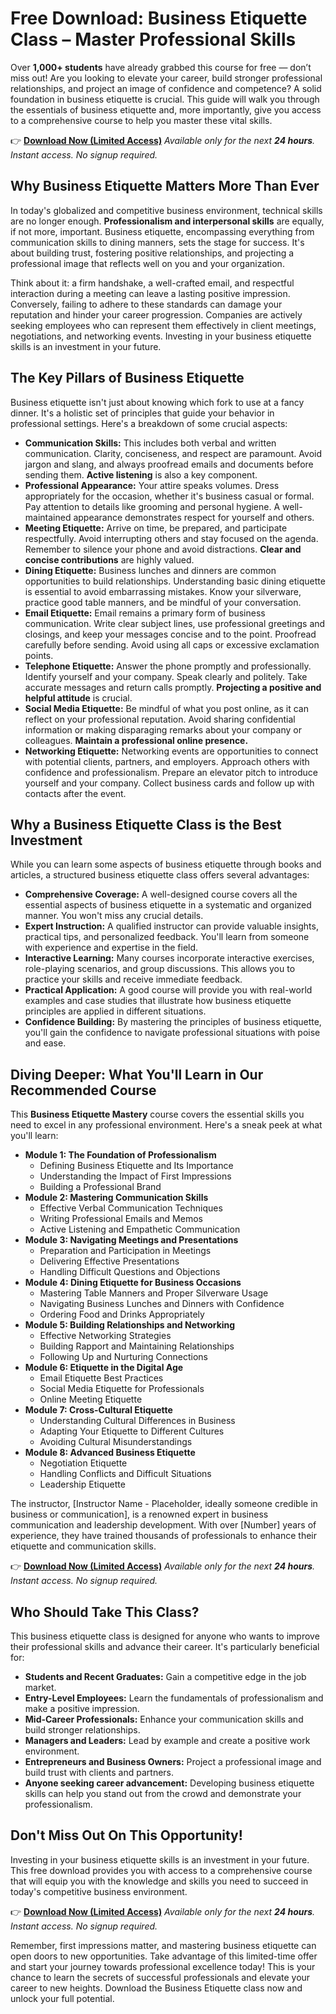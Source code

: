 # Free Download: Business Etiquette Class – Master Professional Skills

Over **1,000+ students** have already grabbed this course for free — don’t miss out! Are you looking to elevate your career, build stronger professional relationships, and project an image of confidence and competence? A solid foundation in business etiquette is crucial. This guide will walk you through the essentials of business etiquette and, more importantly, give you access to a comprehensive course to help you master these vital skills.

👉 **[Download Now (Limited Access)](https://udemywork.com/business-etiquette-class)**
_Available only for the next **24 hours**. Instant access. No signup required._

## Why Business Etiquette Matters More Than Ever

In today's globalized and competitive business environment, technical skills are no longer enough.  **Professionalism and interpersonal skills** are equally, if not more, important. Business etiquette, encompassing everything from communication skills to dining manners, sets the stage for success. It's about building trust, fostering positive relationships, and projecting a professional image that reflects well on you and your organization.

Think about it: a firm handshake, a well-crafted email, and respectful interaction during a meeting can leave a lasting positive impression. Conversely, failing to adhere to these standards can damage your reputation and hinder your career progression. Companies are actively seeking employees who can represent them effectively in client meetings, negotiations, and networking events.  Investing in your business etiquette skills is an investment in your future.

## The Key Pillars of Business Etiquette

Business etiquette isn't just about knowing which fork to use at a fancy dinner. It's a holistic set of principles that guide your behavior in professional settings. Here's a breakdown of some crucial aspects:

*   **Communication Skills:**  This includes both verbal and written communication.  Clarity, conciseness, and respect are paramount. Avoid jargon and slang, and always proofread emails and documents before sending them.  **Active listening** is also a key component.
*   **Professional Appearance:**  Your attire speaks volumes.  Dress appropriately for the occasion, whether it's business casual or formal.  Pay attention to details like grooming and personal hygiene.  A well-maintained appearance demonstrates respect for yourself and others.
*   **Meeting Etiquette:**  Arrive on time, be prepared, and participate respectfully.  Avoid interrupting others and stay focused on the agenda.  Remember to silence your phone and avoid distractions.  **Clear and concise contributions** are highly valued.
*   **Dining Etiquette:**  Business lunches and dinners are common opportunities to build relationships. Understanding basic dining etiquette is essential to avoid embarrassing mistakes. Know your silverware, practice good table manners, and be mindful of your conversation.
*   **Email Etiquette:**  Email remains a primary form of business communication. Write clear subject lines, use professional greetings and closings, and keep your messages concise and to the point. Proofread carefully before sending. Avoid using all caps or excessive exclamation points.
*   **Telephone Etiquette:**  Answer the phone promptly and professionally. Identify yourself and your company. Speak clearly and politely. Take accurate messages and return calls promptly.  **Projecting a positive and helpful attitude** is crucial.
*   **Social Media Etiquette:**  Be mindful of what you post online, as it can reflect on your professional reputation. Avoid sharing confidential information or making disparaging remarks about your company or colleagues. **Maintain a professional online presence.**
*   **Networking Etiquette:**  Networking events are opportunities to connect with potential clients, partners, and employers. Approach others with confidence and professionalism. Prepare an elevator pitch to introduce yourself and your company. Collect business cards and follow up with contacts after the event.

## Why a Business Etiquette Class is the Best Investment

While you can learn some aspects of business etiquette through books and articles, a structured business etiquette class offers several advantages:

*   **Comprehensive Coverage:** A well-designed course covers all the essential aspects of business etiquette in a systematic and organized manner. You won't miss any crucial details.
*   **Expert Instruction:**  A qualified instructor can provide valuable insights, practical tips, and personalized feedback. You'll learn from someone with experience and expertise in the field.
*   **Interactive Learning:**  Many courses incorporate interactive exercises, role-playing scenarios, and group discussions. This allows you to practice your skills and receive immediate feedback.
*   **Practical Application:**  A good course will provide you with real-world examples and case studies that illustrate how business etiquette principles are applied in different situations.
*   **Confidence Building:**  By mastering the principles of business etiquette, you'll gain the confidence to navigate professional situations with poise and ease.

## Diving Deeper: What You'll Learn in Our Recommended Course

This **Business Etiquette Mastery** course covers the essential skills you need to excel in any professional environment. Here's a sneak peek at what you'll learn:

*   **Module 1: The Foundation of Professionalism**
    *   Defining Business Etiquette and Its Importance
    *   Understanding the Impact of First Impressions
    *   Building a Professional Brand
*   **Module 2: Mastering Communication Skills**
    *   Effective Verbal Communication Techniques
    *   Writing Professional Emails and Memos
    *   Active Listening and Empathetic Communication
*   **Module 3: Navigating Meetings and Presentations**
    *   Preparation and Participation in Meetings
    *   Delivering Effective Presentations
    *   Handling Difficult Questions and Objections
*   **Module 4: Dining Etiquette for Business Occasions**
    *   Mastering Table Manners and Proper Silverware Usage
    *   Navigating Business Lunches and Dinners with Confidence
    *   Ordering Food and Drinks Appropriately
*   **Module 5: Building Relationships and Networking**
    *   Effective Networking Strategies
    *   Building Rapport and Maintaining Relationships
    *   Following Up and Nurturing Connections
*   **Module 6: Etiquette in the Digital Age**
    *   Email Etiquette Best Practices
    *   Social Media Etiquette for Professionals
    *   Online Meeting Etiquette
*   **Module 7: Cross-Cultural Etiquette**
    *   Understanding Cultural Differences in Business
    *   Adapting Your Etiquette to Different Cultures
    *   Avoiding Cultural Misunderstandings
*   **Module 8: Advanced Business Etiquette**
    *   Negotiation Etiquette
    *   Handling Conflicts and Difficult Situations
    *   Leadership Etiquette

The instructor, [Instructor Name - Placeholder, ideally someone credible in business or communication], is a renowned expert in business communication and leadership development. With over [Number] years of experience, they have trained thousands of professionals to enhance their etiquette and communication skills.

👉 **[Download Now (Limited Access)](https://udemywork.com/business-etiquette-class)**
_Available only for the next **24 hours**. Instant access. No signup required._

## Who Should Take This Class?

This business etiquette class is designed for anyone who wants to improve their professional skills and advance their career. It's particularly beneficial for:

*   **Students and Recent Graduates:**  Gain a competitive edge in the job market.
*   **Entry-Level Employees:**  Learn the fundamentals of professionalism and make a positive impression.
*   **Mid-Career Professionals:**  Enhance your communication skills and build stronger relationships.
*   **Managers and Leaders:**  Lead by example and create a positive work environment.
*   **Entrepreneurs and Business Owners:**  Project a professional image and build trust with clients and partners.
*   **Anyone seeking career advancement:** Developing business etiquette skills can help you stand out from the crowd and demonstrate your professionalism.

## Don't Miss Out On This Opportunity!

Investing in your business etiquette skills is an investment in your future. This free download provides you with access to a comprehensive course that will equip you with the knowledge and skills you need to succeed in today's competitive business environment.

👉 **[Download Now (Limited Access)](https://udemywork.com/business-etiquette-class)**
_Available only for the next **24 hours**. Instant access. No signup required._

Remember, first impressions matter, and mastering business etiquette can open doors to new opportunities. Take advantage of this limited-time offer and start your journey towards professional excellence today! This is your chance to learn the secrets of successful professionals and elevate your career to new heights. Download the Business Etiquette class now and unlock your full potential.
